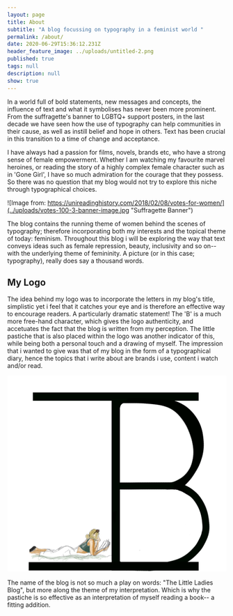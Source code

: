 ```yaml
---
layout: page
title: About
subtitle: "A blog focussing on typography in a feminist world "
permalink: /about/
date: 2020-06-29T15:36:12.231Z
header_feature_image: ../uploads/untitled-2.png
published: true
tags: null
description: null
show: true
---
```

In a world full of bold statements, new messages and concepts, the influence of text and what it symbolises has never been more prominent. From the suffragette's banner to LGBTQ+ support posters, in the last decade we have seen how the use of typography can help communities in their cause, as well as instill belief and hope in others. Text has been crucial in this transition to a time of change and acceptance. 

I have always had a passion for films, novels, brands etc, who have a strong sense of female empowerment. Whether I am watching my favourite marvel heroines, or reading the story of a highly complex female character such as in 'Gone Girl', I have so much admiration for the courage that they possess. So there was no question that my blog would not try to explore this niche through typographical choices. 

![Image from: https://unireadinghistory.com/2018/02/08/votes-for-women/](../uploads/votes-100-3-banner-image.jpg "Suffragette Banner")

The blog contains the running theme of women behind the scenes of typography; therefore incorporating both my interests and the topical theme of today: feminism. Throughout this blog i will be exploring the way that text conveys ideas such as female repression, beauty, inclusivity and so on-- with the underlying theme of femininity. A picture (or in this case; typography), really does say a thousand words. 

## My Logo

The idea behind my logo was to incorporate the letters in my blog's title, simplistic yet i feel that it catches your eye and is therefore an effective way to encourage readers. A particularly dramatic statement! The 'B' is a much more free-hand character, which gives the logo authenticity, and accetuates the fact that the blog is written from my perception. The little pastiche that is also placed within the logo was another indicator of this, while being both a personal touch and a drawing of myself. The impression that i wanted to give was that of my blog in the form of a typographical diary, hence the topics that i write about are brands i use, content i watch and/or read. 

![](../uploads/favicon.png "My Blog's Logo")

The name of the blog is not so much a play on words: "The Little Ladies Blog", but more along the theme of my interpretation. Which is why the pastiche is so effective as an interpretation of myself reading a book-- a fitting addition.